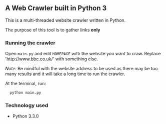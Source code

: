 ## A Web Crawler built in Python 3

This is a multi-threaded website crawler written in Python.

The purpose of this tool is to gather links **only**

### Running the crawler

Open ```main.py``` and edit ```HOMEPAGE``` with the website you want to craw. Replace 'http://www.bbc.co.uk/' with something else.

_Note:_ Be mindful with the website address to be used as there may be too many results and it will take a long time to run the crawler.

At the terminal, run:

```python
  python main.py
```


### Technology used

* Python 3.3.0
